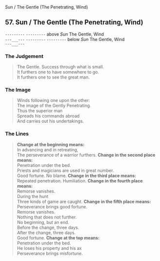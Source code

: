 Sun / The Gentle (The Penetrating, Wind)
## 57. Sun / The Gentle (The Penetrating, Wind)
```---------```
```---------``` above _Sun_ The Gentle, Wind  
```---___---```
```---------```
```---------``` below _Sun_ The Gentle, Wind  
```---___---```
### The Judgement
> The Gentle. Success through what is small.  
 It furthers one to have somewhere to go.  
 It furthers one to see the great man.
### The Image
> Winds following one upon the other:  
 The image of the Gently Penetrating.  
 Thus the superior man  
 Spreads his commands abroad  
 And carries out his undertakings.
### The Lines

 > **Change at the beginning means:**  
 In advancing and in retreating,  
 The perseverance of a warrior furthers.
 > **Change in the second place means:**  
 Penetration under the bed.  
 Priests and magicians are used in great number.  
 Good fortune. No blame.
 > **Change in the third place means:**  
 Repeated penetration. Humiliation.
 > **Change in the fourth place means:**  
 Remorse vanishes.  
 During the hunt  
 Three kinds of game are caught.
 > **Change in the fifth place means:**  
 Perseverance brings good fortune.  
 Remorse vanishes.  
 Nothing that does not further.  
 No beginning, but an end.  
 Before the change, three days.  
 After the change, three days.  
 Good fortune.
 > **Change at the top means:**  
 Penetration under the bed.  
 He loses his property and his ax  
 Perseverance brings misfortune.



